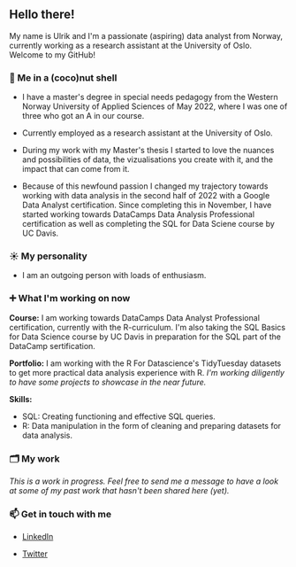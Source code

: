 ## Hello there!
My name is Ulrik and I'm a passionate (aspiring) data analyst from Norway, currently working as a research assistant at the University of Oslo. Welcome to my GitHub!



### 🥥  Me in a (coco)nut shell
  
- I have a master's degree in special needs pedagogy from the Western Norway University of Applied Sciences of May 2022, where I was one of three who got an A in our course. 

- Currently employed as a research assistant at the University of Oslo. 
 
- During my work with my Master's thesis I started to love the nuances and possibilities of data, the vizualisations you create with it, and the impact that can come from it. 

- Because of this newfound passion I changed my trajectory towards working with data analysis in the second half of 2022 with a Google Data Analyst certification. Since completing this in November, I have started working towards DataCamps Data Analysis Professional certification as well as completing the SQL for Data Sciene course by UC Davis. 


### ☀️ My personality  
- I am an outgoing person with loads of enthusiasm. 


### ➕ What I'm working on now
**Course:** I am working towards DataCamps Data Analyst Professional certification, currently with the R-curriculum. I'm also taking the SQL Basics for Data Science course by UC Davis in preparation for the SQL part of the DataCamp sertification. 

**Portfolio:** I am working with the R For Datascience's TidyTuesday datasets to get more practical data analysis experience with R. _I'm working diligently to have some projects to showcase in the near future._

**Skills:** 
* SQL: Creating functioning and effective SQL queries. 
* R: Data manipulation in the form of cleaning and preparing datasets for data analysis. 



### 🗂 My work
 _This is a work in progress. Feel free to send me a message to have a look at some of my past work that hasn't been shared here (yet)._



### 📫 Get in touch with me

- [LinkedIn](https://www.linkedin.com/in/ulrik-daae/)

- [Twitter](https://twitter.com/UlrikDaae)
